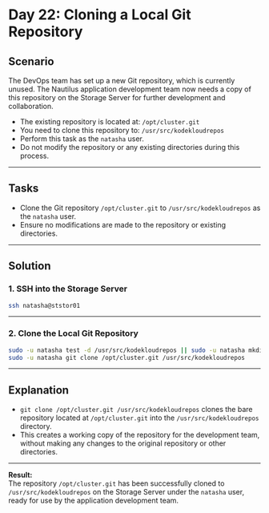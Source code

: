 # Day 22: Cloning a Local Git Repository

## Scenario

The DevOps team has set up a new Git repository, which is currently unused. The Nautilus application development team now needs a copy of this repository on the Storage Server for further development and collaboration.

- The existing repository is located at: `/opt/cluster.git`
- You need to clone this repository to: `/usr/src/kodekloudrepos`
- Perform this task as the `natasha` user.
- Do not modify the repository or any existing directories during this process.

---

## Tasks

- Clone the Git repository `/opt/cluster.git` to `/usr/src/kodekloudrepos` as the `natasha` user.
- Ensure no modifications are made to the repository or existing directories.

---

## Solution

### 1. SSH into the Storage Server

```bash
ssh natasha@ststor01
```

---

### 2. Clone the Local Git Repository

```bash
sudo -u natasha test -d /usr/src/kodekloudrepos || sudo -u natasha mkdir -p /usr/src/kodekloudrepos
sudo -u natasha git clone /opt/cluster.git /usr/src/kodekloudrepos
```

---

## Explanation

- `git clone /opt/cluster.git /usr/src/kodekloudrepos` clones the bare repository located at `/opt/cluster.git` into the `/usr/src/kodekloudrepos` directory.
- This creates a working copy of the repository for the development team, without making any changes to the original repository or other directories.

---

**Result:**  
The repository `/opt/cluster.git` has been successfully cloned to `/usr/src/kodekloudrepos` on the Storage Server under the `natasha` user, ready for use by the application development team.
